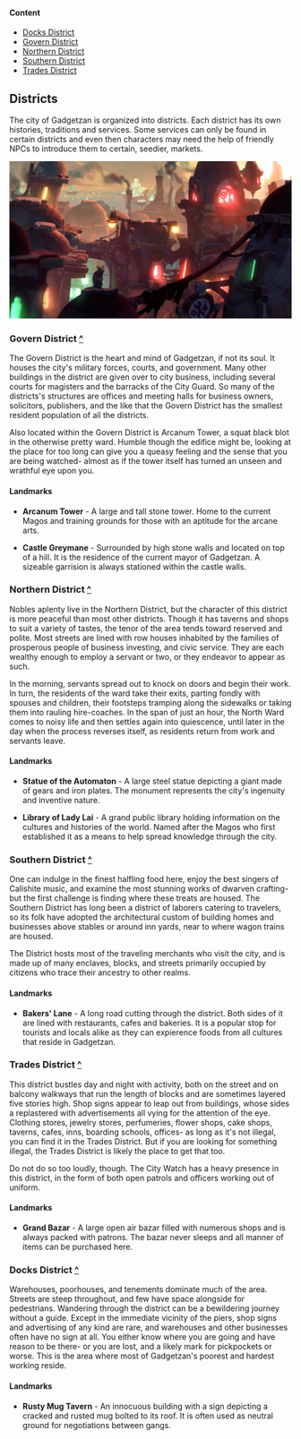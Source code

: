#### Content
- [Docks District](#docks-district)
- [Govern District](#govern-district)
- [Northern District](#northern-district)
- [Southern District](#southern-district)
- [Trades District](#trades-district)

## Districts
The city of Gadgetzan is organized into districts. Each district has its own histories, traditions and services. Some services can only be found in certain districts and even then characters may need the help of friendly NPCs to introduce them to certain, seedier, markets.

![Rooftops](../references/images/rooftops.jpg)

### Govern District [^](#content)
The Govern District is the heart and mind of Gadgetzan, if not its soul. It houses the city's military forces, courts, and government. Many other buildings in the district are given over to city business, including several courts for magisters and the barracks of the City Guard. So many of the districts's structures are offices and meeting halls for business owners, solicitors, publishers, and the like that the Govern District has the smallest resident population of all the districts.

Also located within the Govern District is Arcanum Tower, a squat black blot in the otherwise pretty ward. Humble though the edifice might be, looking at the place for too long can give you a queasy feeling and the sense that you are being watched- almost as if the tower itself has turned an unseen and wrathful eye upon you.

#### Landmarks
- **Arcanum Tower** - A large and tall stone tower. Home to the current Magos and training grounds for those with an aptitude for the arcane arts.

- **Castle Greymane** - Surrounded by high stone walls and located on top of a hill. It is the residence of the current mayor of Gadgetzan. A sizeable garrision is always stationed within the castle walls.

### Northern District [^](#content)
Nobles aplenty live in the Northern District, but the character of this district is more peaceful than most other districts. Though it has taverns and shops to suit a variety of tastes, the tenor of the area tends toward reserved and polite. Most streets are lined with row houses inhabited by the families of prosperous people of business investing, and civic service. They are each wealthy enough to employ a servant or two, or they endeavor to appear as such.

In the morning, servants spread out to knock on doors and begin their work. In turn, the residents of the ward take their exits, parting fondly with spouses and children, their footsteps tramping along the sidewalks or taking them into rauling hire-coaches. In the span of just an hour, the North Ward comes to noisy life and then settles again into quiescence, until later in the day when the process reverses itself, as residents return from work and servants leave.

#### Landmarks
- **Statue of the Automaton** - A large steel statue depicting a giant made of gears and iron plates. The monument represents the city's ingenuity and inventive nature.

- **Library of Lady Lai** - A grand public library holding information on the cultures and histories of the world. Named after the Magos who first established it as a means to help spread knowledge through the city.

### Southern District [^](#content)
One can indulge in the finest halfling food here, enjoy the best singers of Calishite music, and examine the most stunning works of dwarven crafting- but the first challenge is finding where these treats are housed. The Southern District has long been a district of laborers catering to travelers, so its folk have adopted the architectural custom of building homes and businesses above stables or around inn yards, near to where wagon trains are housed.

The District hosts most of the traveling merchants who visit the city, and is made up of many enclaves, blocks, and streets primarily occupied by citizens who trace their ancestry to other realms.

#### Landmarks
- **Bakers' Lane** - A long road cutting through the district. Both sides of it are lined with restaurants, cafes and bakeries. It is a popular stop for tourists and locals alike as they can expierence foods from all cultures that reside in Gadgetzan.

### Trades District [^](#content)
This district bustles day and night with activity, both on the street and on balcony walkways that run the length of blocks and are sometimes layered five stories high. Shop signs appear to leap out from buildings, whose sides a replastered with advertisements all vying for the attention of the eye. Clothing stores, jewelry stores, perfumeries, flower shops, cake shops, taverns, cafes, inns, boarding schools, offices- as long as it's not illegal, you can find it in the Trades District. But if you are looking for something illegal, the Trades District is likely the place to get that too.

Do not do so too loudly, though. The City Watch has a heavy presence in this district, in the form of both open patrols and officers working out of uniform.

#### Landmarks
- **Grand Bazar** - A large open air bazar filled with numerous shops and is always packed with patrons. The bazar never sleeps and all manner of items can be purchased here.

### Docks District [^](#content)
Warehouses, poorhouses, and tenements dominate much of the area. Streets are steep throughout, and few have space alongside for pedestrians. Wandering through the district can be a bewildering journey without a guide. Except in the immediate vicinity of the piers, shop signs and advertising of any kind are rare, and warehouses and other businesses often have no sign at all. You either know where you are going and have reason to be there- or you are lost, and a likely mark for pickpockets or worse. This is the area where most of Gadgetzan's poorest and hardest working reside.

#### Landmarks
- **Rusty Mug Tavern** - An innocuous building with a sign depicting a cracked and rusted mug bolted to its roof. It is often used as neutral ground for negotiations between gangs.